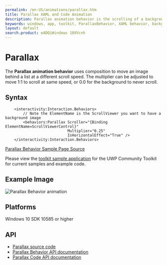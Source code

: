 ```yaml
---
permalink: /en-US/animations/parallax.htm
title: Parallax XAML and Code Animation
description: Parallax animation behavior is the scrolling of a background image behind a scrollview at a different rate than the list itself scrolls
keywords: windows, app, toolkit, ParallaxBehavior, XAML behavior, background image, custom scrolling behavior, animation behavior
layout: default
search.product: eADQiWindows 10XVcnh
---
```


# Parallax

The **Parallax animation behavior** uses composition to move an image behind a list at a different scroll speed. The multiplier can be adjusted to move 1:1 to scroll at same speed, or 0.0 for the background to never scroll.

## Syntax

```xaml
    <interactivity:Interaction.Behaviors>
        // Note the ElementName is the ScrollViewer you want to have a background image
        <behaviors:Parallax Scroller="{Binding ElementName=ScrollViewerControl}"
                            Multiplier="0.25"
                            IsHorizontalEffect="True" />
    </interactivity:Interaction.Behaviors>
```

[Parallax Behavior Sample Page Source](https://github.com/Microsoft/UWPCommunityToolkit/tree/master/Microsoft.Toolkit.Uwp.SampleApp/SamplePages/Parallax)

Please view the [toolkit sample application](https://github.com/Microsoft/UWPCommunityToolkit/tree/master/Microsoft.Toolkit.Uwp.SampleApp) for the UWP Community Toolkit for current samples and example code.

## Example Image

![Parallax Behavior animation]({{site.baseurl}}/resources/images/Animations-Parallax.gif "Parallax Behavior")

## Platforms

Windows 10 SDK 10585 or higher

## API

* [Parallax source code](https://github.com/Microsoft/UWPCommunityToolkit/blob/master/Microsoft.Toolkit.Uwp.UI.Animations/Behaviors/Parallax.cs)
* [Parallax Behavior API documentation]({{site.baseurl}}/api/Microsoft_Toolkit_Uwp_UI_Animations_Behaviors_Parallax.htm)
* [Parallax Code API documentation]({{site.baseurl}}/api/Microsoft_Toolkit_Uwp_UI_Animations_Composition.htm#parallaxwindowsuixamluielement-elementwindowsuixamlframeworkelement-scrollerelementsystemboolean-ishorizontaleffectsystemsingle-multipliere)

